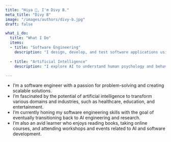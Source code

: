 ```yaml
---
title: "Hiya 👋, I'm Divy B."
meta_title: "Divy B"
image: "/images/authors/divy-b.jpg"
draft: false

what_i_do:
  title: "What I Do"
  items:
  - title: "Software Engineering"
    description: "I design, develop, and test software applications using various technologies and frameworks, such as Python, Django, React, and AWS."
  
  - title: "Artificial Intelligence"
    description: "I explore AI to understand human psychology and behavior, and to create intelligent systems that can help solve real-world problems."
  
---
```


- I’m a software engineer with a passion for problem-solving and creating scalable solutions.
- I’m fascinated by the potential of artificial intelligence to transform various domains and industries, such as healthcare, education, and entertainment.
- I’m currently honing my software engineering skills with the goal of eventually transitioning back to AI engineering and research.
- I’m also an avid learner who enjoys reading books, taking online courses, and attending workshops and events related to AI and software development.